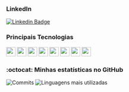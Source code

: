 ### LinkedIn

[![Linkedin Badge](https://img.shields.io/badge/LinkedIn-0077B5?style=for-the-badge&logo=linkedin&logoColor=white&link=https://www.linkedin.com/in/gabrielrochasouza/)](https://www.linkedin.com/in/gabrielrochasouza/)

### Principais Tecnologias

<code><img height="25" src="https://img.shields.io/badge/Java-ED8B00?style=for-the-badge&logo=java&logoColor=white"></code>
<code><img height="25" src="https://img.shields.io/badge/Spring-6DB33F?style=for-the-badge&logo=spring&logoColor=white"></code>
<code><img height="25" src="https://img.shields.io/badge/MySQL-00000F?style=for-the-badge&logo=mysql&logoColor=white"></code>
<code><img height="25" src="https://img.shields.io/badge/-Oracle-red?style=for-the-badge&logo=oracle&logoColor=white"></code>
<code><img height="25" src="https://img.shields.io/badge/MongoDB-4EA94B?style=for-the-badge&logo=mongodb&logoColor=white"></code>
<code><img height="25" src="https://img.shields.io/badge/Git-F05032?style=for-the-badge&logo=git&logoColor=white"></code>
<code><img height="25" src="https://img.shields.io/badge/Postman-FF6C37?style=for-the-badge&logo=Postman&logoColor=white"></code>
<code><img height="25" src="https://img.shields.io/badge/Linux-FCC624?style=for-the-badge&logo=linux&logoColor=black"></code>

### :octocat:  Minhas estatísticas no GitHub 
   
![Commits](https://github-readme-stats.vercel.app/api?username=gabrieltherock&show_icons=true&theme=dark)
![Linguagens mais utilizadas](https://github-readme-stats.vercel.app/api/top-langs/?username=gabrieltherock&layout=compact&hide=html&theme=dark)
